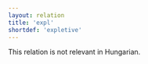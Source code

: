 ```yaml
---
layout: relation
title: 'expl'
shortdef: 'expletive'
---
```


This relation is not relevant in Hungarian.
<!-- Interlanguage links updated Út zář 29 20:23:30 CEST 2020 -->

